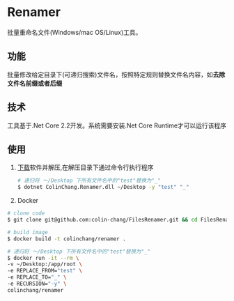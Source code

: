 # Renamer
批量重命名文件(Windows/mac OS/Linux)工具。

## 功能
批量修改给定目录下(可递归搜索)文件名，按照特定规则替换文件名内容，如**去除文件名前缀或者后缀**

## 技术
工具基于.Net Core 2.2开发。系统需要安装.Net Core Runtime才可以运行该程序

## 使用
1. [下载](https://github.com/colin-chang/renamer/releases/download/1.0/rename-release.zip)软件并解压,在解压目录下通过命令行执行程序

    ```sh
    # 递归将 ～/Desktop 下所有文件名中的"test"替换为"_"
    $ dotnet ColinChang.Renamer.dll ~/Desktop -y "test" "_"
    ```

2. Docker

```sh
# clone code
$ git clone git@github.com:colin-chang/FilesRenamer.git && cd FilesRenamer

# build image 
$ docker build -t colinchang/renamer .

# 递归将 ～/Desktop 下所有文件名中的"test"替换为"_"
$ docker run -it --rm \
-v ~/Desktop:/app/root \
-e REPLACE_FROM="test" \
-e REPLACE_TO="_" \
-e RECURSION="-y" \
colinchang/renamer
```
